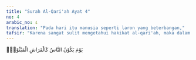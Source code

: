 ```yaml
---
title: "Surah Al-Qari'ah Ayat 4"
no: 4
arabic_no: ٤
translation: "Pada hari itu manusia seperti laron yang beterbangan,"
tafsir: "Karena sangat sulit mengetahui hakikat al-qari'ah, maka dalam ayat ini Allah menjelaskan waktu kedatangannya. Ketika itu, keadaan manusia bagaikan laron yang beterbangan di sekeliling lampu pada malam hari. Penyerupaan ini adalah untuk menggambarkan keadaan manusia yang kebingungan dan tidak menentu arah tujuannya.\n\nManusia pada hari yang dahsyat itu bertebaran di mana-mana, bingung, dan tidak tahu ke mana akan dituju, apa yang akan dikerjakan, dan untuk apa mereka dikumpulkan di sana. Kondisi ini tidak ubahnya seperti anai-anai yang tidak berketentuan arahnya. Dalam ayat lain, Allah berfirman:\n\nSeakan-akan mereka belalang yang beterbangan. (al-Qamar/54 : 7)"
---
```

يَوْمَ يَكُوْنُ النَّاسُ كَالْفَرَاشِ الْمَبْثُوْثِۙ